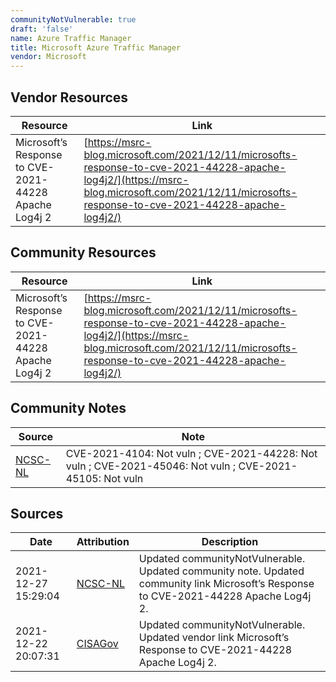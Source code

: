 ```yaml
---
communityNotVulnerable: true
draft: 'false'
name: Azure Traffic Manager
title: Microsoft Azure Traffic Manager
vendor: Microsoft
---
```


## Vendor Resources
| Resource | Link |
| --- | --- |
| Microsoft’s Response to CVE-2021-44228 Apache Log4j 2 | [https://msrc-blog.microsoft.com/2021/12/11/microsofts-response-to-cve-2021-44228-apache-log4j2/](https://msrc-blog.microsoft.com/2021/12/11/microsofts-response-to-cve-2021-44228-apache-log4j2/) |

## Community Resources
| Resource | Link |
| --- | --- |
| Microsoft’s Response to CVE-2021-44228 Apache Log4j 2 | [https://msrc-blog.microsoft.com/2021/12/11/microsofts-response-to-cve-2021-44228-apache-log4j2/](https://msrc-blog.microsoft.com/2021/12/11/microsofts-response-to-cve-2021-44228-apache-log4j2/) |

## Community Notes
| Source | Note |
| --- | --- |
| [NCSC-NL](https://github.com/NCSC-NL/log4shell/blob/main/software/README.md) | CVE-2021-4104: Not vuln ; CVE-2021-44228: Not vuln ; CVE-2021-45046: Not vuln ; CVE-2021-45105: Not vuln </ul> |

## Sources
| Date | Attribution | Description |
| --- | --- | --- |
| 2021-12-27 15:29:04 | [NCSC-NL](https://github.com/NCSC-NL/log4shell/blob/main/software/README.md) | Updated communityNotVulnerable. Updated community note. Updated community link Microsoft’s Response to CVE-2021-44228 Apache Log4j 2.  |
| 2021-12-22 20:07:31 | [CISAGov](https://raw.githubusercontent.com/cisagov/log4j-affected-db/develop/README.md) | Updated communityNotVulnerable. Updated vendor link Microsoft’s Response to CVE-2021-44228 Apache Log4j 2.  |

